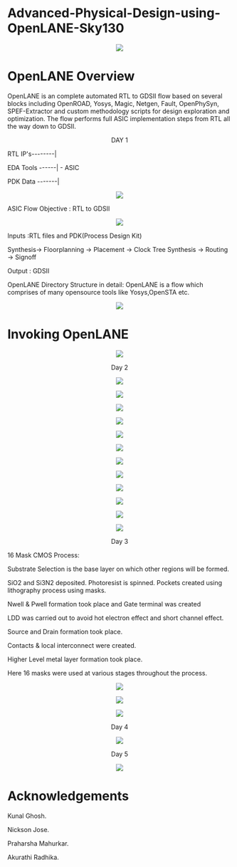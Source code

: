 # Advanced-Physical-Design-using-OpenLANE-Sky130
<p align="center">
    <img src="https://www.vlsisystemdesign.com/wp-content/uploads/2020/10/Advanced-Physical-Design-using-OpenLANE_Sky130_1-1024x576.png">
</p>

# OpenLANE Overview
OpenLANE is an complete automated RTL to GDSII flow based on several blocks including OpenROAD, Yosys, Magic, Netgen, Fault, OpenPhySyn, SPEF-Extractor and custom methodology scripts for design exploration and optimization. The flow performs full ASIC implementation steps from RTL all the way down to GDSII.

<p align="center">
    DAY 1
</p>
<p align ="left">
RTL IP's--------|
</p>
<p align ="left">
EDA Tools ------| - ASIC
</p>
<p align ="left">
PDK Data -------|
</p>

 <p align="center">
    <img src="https://github.com/AishwaryaUnta/Advanced-Physical-Design-using-OpenLANE-Sky130/blob/main/images/Day1/openlane_flowchart1.png">
</p>

ASIC Flow Objective : RTL to GDSII

 <p align="center">
    <img src="https://github.com/AishwaryaUnta/Advanced-Physical-Design-using-OpenLANE-Sky130/blob/main/images/Day1/rtl2gds1.png">
</p>

<p align="left">
Inputs :RTL files and PDK(Process Design Kit)
</p>
<p align="left">
Synthesis-> Floorplanning -> Placement -> Clock Tree Synthesis -> Routing -> Signoff
</p>
<p align="left">
 Output : GDSII
</p>

OpenLANE Directory Structure in detail:
 OpenLANE is a flow which comprises of many opensource tools like Yosys,OpenSTA etc.
 <p align="center">
    <img src="https://github.com/AishwaryaUnta/Advanced-Physical-Design-using-OpenLANE-Sky130/blob/main/images/Day1/Capture1.JPG">
</p>

# Invoking OpenLANE
<p align="center">
    <img src="https://github.com/AishwaryaUnta/Advanced-Physical-Design-using-OpenLANE-Sky130/blob/main/images/Day1/Capture16.JPG">
</p>
 
 
<p align="center">
 Day 2
</p>
<p align="center">
    <img src="https://github.com/AishwaryaUnta/Advanced-Physical-Design-using-OpenLANE-Sky130/blob/main/images/Day2/Capture1.JPG">
</p>
<p align="center">
    <img src="https://github.com/AishwaryaUnta/Advanced-Physical-Design-using-OpenLANE-Sky130/blob/main/images/Day2/Capture2.JPG">
</p>
<p align="center">
    <img src="https://github.com/AishwaryaUnta/Advanced-Physical-Design-using-OpenLANE-Sky130/blob/main/images/Day2/Capture3.JPG">
</p>
<p align="center">
    <img src="https://github.com/AishwaryaUnta/Advanced-Physical-Design-using-OpenLANE-Sky130/blob/main/images/Day2/Capture4.JPG">
</p>
<p align="center">
    <img src="https://github.com/AishwaryaUnta/Advanced-Physical-Design-using-OpenLANE-Sky130/blob/main/images/Day2/Capture%205.JPG">
</p>

<p align="center">
    <img src="https://github.com/AishwaryaUnta/Advanced-Physical-Design-using-OpenLANE-Sky130/blob/main/images/Day2/Capture6.JPG">
</p>
<p align="center">
    <img src="https://github.com/AishwaryaUnta/Advanced-Physical-Design-using-OpenLANE-Sky130/blob/main/images/Day2/Capture7.JPG">
</p>
<p align="center">
    <img src="https://github.com/AishwaryaUnta/Advanced-Physical-Design-using-OpenLANE-Sky130/blob/main/images/Day2/Capture8.JPG">
</p>
<p align="center">
    <img src="https://github.com/AishwaryaUnta/Advanced-Physical-Design-using-OpenLANE-Sky130/blob/main/images/Day2/Capture9.JPG">
</p>
<p align="center">
    <img src="https://github.com/AishwaryaUnta/Advanced-Physical-Design-using-OpenLANE-Sky130/blob/main/images/Day2/Capture10.JPG">
</p>
<p align="center">
    <img src="https://github.com/AishwaryaUnta/Advanced-Physical-Design-using-OpenLANE-Sky130/blob/main/images/Day2/Capture11.JPG">
</p>
<p align="center">
    <img src="https://github.com/AishwaryaUnta/Advanced-Physical-Design-using-OpenLANE-Sky130/blob/main/images/Day2/Capture12.JPG">
</p>



<p align="center">    
 Day 3
</p>  

<p align="left">
16 Mask CMOS Process:

Substrate Selection is the base layer on which other regions will be formed.</p>
SiO2 and Si3N2 deposited. Photoresist is spinned. Pockets created using lithography process using masks.</p>
Nwell & Pwell formation took place and Gate terminal was created</p>
LDD was carried out to avoid hot electron effect and short channel effect.</p>
Source and Drain formation took place.</p>
Contacts & local interconnect were created.</p>
Higher Level metal layer formation took place.</p>
Here 16 masks were used at various stages throughout the process.</p>
<p align="center">
    <img src="https://github.com/AishwaryaUnta/Advanced-Physical-Design-using-OpenLANE-Sky130/blob/main/images/Day%203/Capture31.jpg">
</p>
<p align="center">
    <img src="https://github.com/AishwaryaUnta/Advanced-Physical-Design-using-OpenLANE-Sky130/blob/main/images/Day%203/Capture33.jpg">
</p>
<p align="center">
    <img src="https://github.com/AishwaryaUnta/Advanced-Physical-Design-using-OpenLANE-Sky130/blob/main/images/Day%203/Capture32.jpg">
</p>

<p align="center">    
 Day 4
</p> 
<p align="center">
    <img src="https://github.com/AishwaryaUnta/Advanced-Physical-Design-using-OpenLANE-Sky130/blob/main/images/Day%204/Capture42.JPG">
</p>
<p align="center">    
 Day 5
</p>  
<p align="center">
    <img src="https://github.com/AishwaryaUnta/Advanced-Physical-Design-using-OpenLANE-Sky130/blob/main/images/Day%205/Capture1.JPG">
</p>

# Acknowledgements
<p align="left">
Kunal Ghosh.</p>
Nickson Jose.</p>
Praharsha Mahurkar.</p>
Akurathi Radhika.</p>
